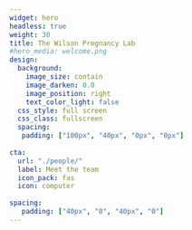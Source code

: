 ```yaml
---
widget: hero
headless: true
weight: 30
title: The Wilson Pregnancy Lab
#hero_media: welcome.png
design:
  background:
    image_size: contain
    image_darken: 0.0
    image_position: right
    text_color_light: false
  css_style: full screen
  css_class: fullscreen
  spacing:
   padding: ["100px", "40px", "0px", "0px"]
   
cta:
  url: "./people/"
  label: Meet the team
  icon_pack: fas
  icon: computer
  
spacing:
   padding: ["40px", "0", "40px", "0"]
---
```


